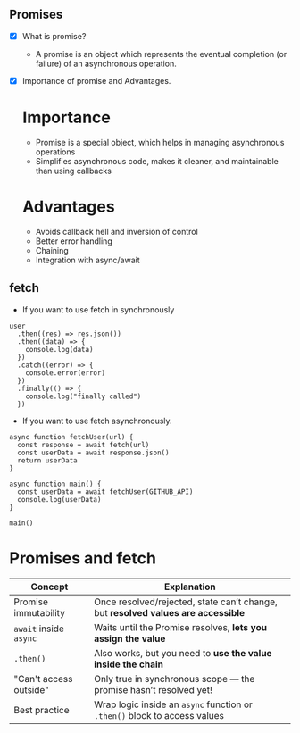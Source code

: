 ## Promises

- [x] What is promise?

  - A promise is an object which represents the eventual completion (or failure) of an asynchronous operation.

- [x] Importance of promise and Advantages.

  # Importance

  - Promise is a special object, which helps in managing asynchronous operations
  - Simplifies asynchronous code, makes it cleaner, and maintainable than using callbacks

  # Advantages

  - Avoids callback hell and inversion of control
  - Better error handling
  - Chaining
  - Integration with async/await

## fetch

- If you want to use fetch in synchronously

```
user
  .then((res) => res.json())
  .then((data) => {
    console.log(data)
  })
  .catch((error) => {
    console.error(error)
  })
  .finally(() => {
    console.log("finally called")
  })
```

- If you want to use fetch asynchronously.

```
async function fetchUser(url) {
  const response = await fetch(url)
  const userData = await response.json()
  return userData
}

async function main() {
  const userData = await fetchUser(GITHUB_API)
  console.log(userData)
}

main()

```

# Promises and fetch

| Concept                | Explanation                                                                        |
| ---------------------- | ---------------------------------------------------------------------------------- |
| Promise immutability   | Once resolved/rejected, state can’t change, but **resolved values are accessible** |
| `await` inside `async` | Waits until the Promise resolves, **lets you assign the value**                    |
| `.then()`              | Also works, but you need to **use the value inside the chain**                     |
| "Can't access outside" | Only true in synchronous scope — the promise hasn’t resolved yet!                  |
| Best practice          | Wrap logic inside an `async` function or `.then()` block to access values          |
